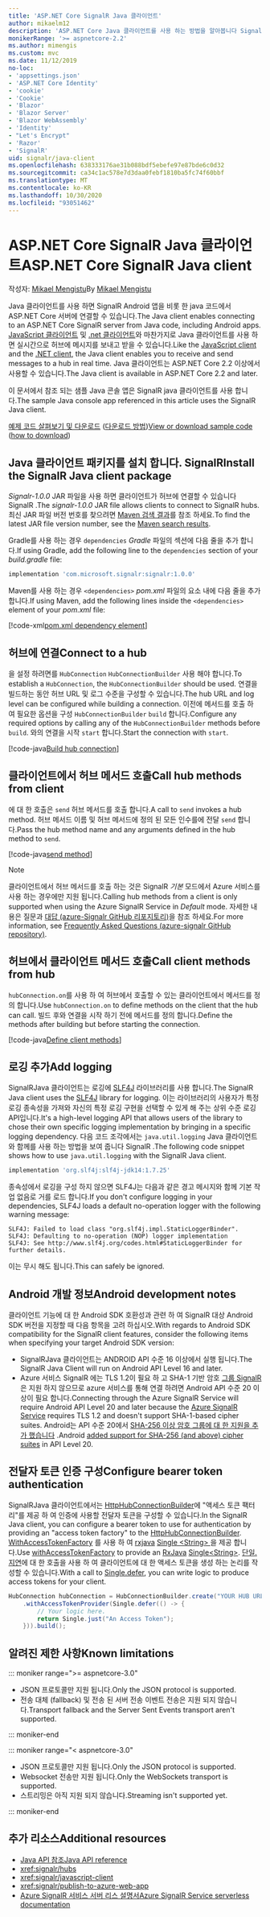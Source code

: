 ```yaml
---
title: 'ASP.NET Core SignalR Java 클라이언트'
author: mikaelm12
description: 'ASP.NET Core Java 클라이언트를 사용 하는 방법을 알아봅니다 SignalR .'
monikerRange: '>= aspnetcore-2.2'
ms.author: mimengis
ms.custom: mvc
ms.date: 11/12/2019
no-loc:
- 'appsettings.json'
- 'ASP.NET Core Identity'
- 'cookie'
- 'Cookie'
- 'Blazor'
- 'Blazor Server'
- 'Blazor WebAssembly'
- 'Identity'
- "Let's Encrypt"
- 'Razor'
- 'SignalR'
uid: signalr/java-client
ms.openlocfilehash: 638333176ae31b088bdf5ebefe97e87bde6c0d32
ms.sourcegitcommit: ca34c1ac578e7d3daa0febf1810ba5fc74f60bbf
ms.translationtype: MT
ms.contentlocale: ko-KR
ms.lasthandoff: 10/30/2020
ms.locfileid: "93051462"
---
```

# <a name="aspnet-core-no-locsignalr-java-client"></a><span data-ttu-id="2db5d-103">ASP.NET Core SignalR Java 클라이언트</span><span class="sxs-lookup"><span data-stu-id="2db5d-103">ASP.NET Core SignalR Java client</span></span>

<span data-ttu-id="2db5d-104">작성자: [Mikael Mengistu](https://twitter.com/MikaelM_12)</span><span class="sxs-lookup"><span data-stu-id="2db5d-104">By [Mikael Mengistu](https://twitter.com/MikaelM_12)</span></span>

<span data-ttu-id="2db5d-105">Java 클라이언트를 사용 하면 SignalR Android 앱을 비롯 한 java 코드에서 ASP.NET Core 서버에 연결할 수 있습니다.</span><span class="sxs-lookup"><span data-stu-id="2db5d-105">The Java client enables connecting to an ASP.NET Core SignalR server from Java code, including Android apps.</span></span> <span data-ttu-id="2db5d-106">[JavaScript 클라이언트](xref:signalr/javascript-client) 및 [.net 클라이언트](xref:signalr/dotnet-client)와 마찬가지로 Java 클라이언트를 사용 하면 실시간으로 허브에 메시지를 보내고 받을 수 있습니다.</span><span class="sxs-lookup"><span data-stu-id="2db5d-106">Like the [JavaScript client](xref:signalr/javascript-client) and the [.NET client](xref:signalr/dotnet-client), the Java client enables you to receive and send messages to a hub in real time.</span></span> <span data-ttu-id="2db5d-107">Java 클라이언트는 ASP.NET Core 2.2 이상에서 사용할 수 있습니다.</span><span class="sxs-lookup"><span data-stu-id="2db5d-107">The Java client is available in ASP.NET Core 2.2 and later.</span></span>

<span data-ttu-id="2db5d-108">이 문서에서 참조 되는 샘플 Java 콘솔 앱은 SignalR java 클라이언트를 사용 합니다.</span><span class="sxs-lookup"><span data-stu-id="2db5d-108">The sample Java console app referenced in this article uses the SignalR Java client.</span></span>

<span data-ttu-id="2db5d-109">[예제 코드 살펴보기 및 다운로드](https://github.com/dotnet/AspNetCore.Docs/tree/master/aspnetcore/signalr/java-client/sample) ([다운로드 방법](xref:index#how-to-download-a-sample))</span><span class="sxs-lookup"><span data-stu-id="2db5d-109">[View or download sample code](https://github.com/dotnet/AspNetCore.Docs/tree/master/aspnetcore/signalr/java-client/sample) ([how to download](xref:index#how-to-download-a-sample))</span></span>

## <a name="install-the-no-locsignalr-java-client-package"></a><span data-ttu-id="2db5d-110">Java 클라이언트 패키지를 설치 합니다. SignalR</span><span class="sxs-lookup"><span data-stu-id="2db5d-110">Install the SignalR Java client package</span></span>

<span data-ttu-id="2db5d-111">*Signalr-1.0.0* JAR 파일을 사용 하면 클라이언트가 허브에 연결할 수 있습니다 SignalR .</span><span class="sxs-lookup"><span data-stu-id="2db5d-111">The *signalr-1.0.0* JAR file allows clients to connect to SignalR hubs.</span></span> <span data-ttu-id="2db5d-112">최신 JAR 파일 버전 번호를 찾으려면 [Maven 검색 결과](https://search.maven.org/search?q=g:com.microsoft.signalr%20AND%20a:signalr)를 참조 하세요.</span><span class="sxs-lookup"><span data-stu-id="2db5d-112">To find the latest JAR file version number, see the [Maven search results](https://search.maven.org/search?q=g:com.microsoft.signalr%20AND%20a:signalr).</span></span>

<span data-ttu-id="2db5d-113">Gradle를 사용 하는 경우 `dependencies` *Gradle* 파일의 섹션에 다음 줄을 추가 합니다.</span><span class="sxs-lookup"><span data-stu-id="2db5d-113">If using Gradle, add the following line to the `dependencies` section of your *build.gradle* file:</span></span>

```gradle
implementation 'com.microsoft.signalr:signalr:1.0.0'
```

<span data-ttu-id="2db5d-114">Maven를 사용 하는 경우 `<dependencies>` *pom.xml* 파일의 요소 내에 다음 줄을 추가 합니다.</span><span class="sxs-lookup"><span data-stu-id="2db5d-114">If using Maven, add the following lines inside the `<dependencies>` element of your *pom.xml* file:</span></span>

[!code-xml[pom.xml dependency element](java-client/sample/pom.xml?name=snippet_dependencyElement)]

## <a name="connect-to-a-hub"></a><span data-ttu-id="2db5d-115">허브에 연결</span><span class="sxs-lookup"><span data-stu-id="2db5d-115">Connect to a hub</span></span>

<span data-ttu-id="2db5d-116">을 설정 하려면를 `HubConnection` `HubConnectionBuilder` 사용 해야 합니다.</span><span class="sxs-lookup"><span data-stu-id="2db5d-116">To establish a `HubConnection`, the `HubConnectionBuilder` should be used.</span></span> <span data-ttu-id="2db5d-117">연결을 빌드하는 동안 허브 URL 및 로그 수준을 구성할 수 있습니다.</span><span class="sxs-lookup"><span data-stu-id="2db5d-117">The hub URL and log level can be configured while building a connection.</span></span> <span data-ttu-id="2db5d-118">이전에 메서드를 호출 하 여 필요한 옵션을 구성 `HubConnectionBuilder` `build` 합니다.</span><span class="sxs-lookup"><span data-stu-id="2db5d-118">Configure any required options by calling any of the `HubConnectionBuilder` methods before `build`.</span></span> <span data-ttu-id="2db5d-119">와의 연결을 시작 `start` 합니다.</span><span class="sxs-lookup"><span data-stu-id="2db5d-119">Start the connection with `start`.</span></span>

[!code-java[Build hub connection](java-client/sample/src/main/java/Chat.java?range=16-17)]

## <a name="call-hub-methods-from-client"></a><span data-ttu-id="2db5d-120">클라이언트에서 허브 메서드 호출</span><span class="sxs-lookup"><span data-stu-id="2db5d-120">Call hub methods from client</span></span>

<span data-ttu-id="2db5d-121">에 대 한 호출은 `send` 허브 메서드를 호출 합니다.</span><span class="sxs-lookup"><span data-stu-id="2db5d-121">A call to `send` invokes a hub method.</span></span> <span data-ttu-id="2db5d-122">허브 메서드 이름 및 허브 메서드에 정의 된 모든 인수를에 전달 `send` 합니다.</span><span class="sxs-lookup"><span data-stu-id="2db5d-122">Pass the hub method name and any arguments defined in the hub method to `send`.</span></span>

[!code-java[send method](java-client/sample/src/main/java/Chat.java?range=28)]

> [!NOTE]
> <span data-ttu-id="2db5d-123">클라이언트에서 허브 메서드를 호출 하는 것은 SignalR *기본* 모드에서 Azure 서비스를 사용 하는 경우에만 지원 됩니다.</span><span class="sxs-lookup"><span data-stu-id="2db5d-123">Calling hub methods from a client is only supported when using the Azure SignalR Service in *Default* mode.</span></span> <span data-ttu-id="2db5d-124">자세한 내용은 질문과 [대답 (azure-Signalr GitHub 리포지토리)](https://github.com/Azure/azure-signalr/blob/dev/docs/faq.md#what-is-the-meaning-of-service-mode-defaultserverlessclassic-how-can-i-choose)을 참조 하세요.</span><span class="sxs-lookup"><span data-stu-id="2db5d-124">For more information, see [Frequently Asked Questions (azure-signalr GitHub repository)](https://github.com/Azure/azure-signalr/blob/dev/docs/faq.md#what-is-the-meaning-of-service-mode-defaultserverlessclassic-how-can-i-choose).</span></span>

## <a name="call-client-methods-from-hub"></a><span data-ttu-id="2db5d-125">허브에서 클라이언트 메서드 호출</span><span class="sxs-lookup"><span data-stu-id="2db5d-125">Call client methods from hub</span></span>

<span data-ttu-id="2db5d-126">`hubConnection.on`를 사용 하 여 허브에서 호출할 수 있는 클라이언트에서 메서드를 정의 합니다.</span><span class="sxs-lookup"><span data-stu-id="2db5d-126">Use `hubConnection.on` to define methods on the client that the hub can call.</span></span> <span data-ttu-id="2db5d-127">빌드 후와 연결을 시작 하기 전에 메서드를 정의 합니다.</span><span class="sxs-lookup"><span data-stu-id="2db5d-127">Define the methods after building but before starting the connection.</span></span>

[!code-java[Define client methods](java-client/sample/src/main/java/Chat.java?range=19-21)]

## <a name="add-logging"></a><span data-ttu-id="2db5d-128">로깅 추가</span><span class="sxs-lookup"><span data-stu-id="2db5d-128">Add logging</span></span>

<span data-ttu-id="2db5d-129">SignalRJava 클라이언트는 로깅에 [SLF4J](https://www.slf4j.org/) 라이브러리를 사용 합니다.</span><span class="sxs-lookup"><span data-stu-id="2db5d-129">The SignalR Java client uses the [SLF4J](https://www.slf4j.org/) library for logging.</span></span> <span data-ttu-id="2db5d-130">이는 라이브러리의 사용자가 특정 로깅 종속성을 가져와 자신의 특정 로깅 구현을 선택할 수 있게 해 주는 상위 수준 로깅 API입니다.</span><span class="sxs-lookup"><span data-stu-id="2db5d-130">It's a high-level logging API that allows users of the library to chose their own specific logging implementation by bringing in a specific logging dependency.</span></span> <span data-ttu-id="2db5d-131">다음 코드 조각에서는 `java.util.logging` Java 클라이언트와 함께를 사용 하는 방법을 보여 줍니다 SignalR .</span><span class="sxs-lookup"><span data-stu-id="2db5d-131">The following code snippet shows how to use `java.util.logging` with the SignalR Java client.</span></span>

```gradle
implementation 'org.slf4j:slf4j-jdk14:1.7.25'
```

<span data-ttu-id="2db5d-132">종속성에서 로깅을 구성 하지 않으면 SLF4J는 다음과 같은 경고 메시지와 함께 기본 작업 없음로 거를 로드 합니다.</span><span class="sxs-lookup"><span data-stu-id="2db5d-132">If you don't configure logging in your dependencies, SLF4J loads a default no-operation logger with the following warning message:</span></span>

```
SLF4J: Failed to load class "org.slf4j.impl.StaticLoggerBinder".
SLF4J: Defaulting to no-operation (NOP) logger implementation
SLF4J: See http://www.slf4j.org/codes.html#StaticLoggerBinder for further details.
```

<span data-ttu-id="2db5d-133">이는 무시 해도 됩니다.</span><span class="sxs-lookup"><span data-stu-id="2db5d-133">This can safely be ignored.</span></span>

## <a name="android-development-notes"></a><span data-ttu-id="2db5d-134">Android 개발 정보</span><span class="sxs-lookup"><span data-stu-id="2db5d-134">Android development notes</span></span>

<span data-ttu-id="2db5d-135">클라이언트 기능에 대 한 Android SDK 호환성과 관련 하 여 SignalR 대상 Android SDK 버전을 지정할 때 다음 항목을 고려 하십시오.</span><span class="sxs-lookup"><span data-stu-id="2db5d-135">With regards to Android SDK compatibility for the SignalR client features, consider the following items when specifying your target Android SDK version:</span></span>

* <span data-ttu-id="2db5d-136">SignalRJava 클라이언트는 ANDROID API 수준 16 이상에서 실행 됩니다.</span><span class="sxs-lookup"><span data-stu-id="2db5d-136">The SignalR Java Client will run on Android API Level 16 and later.</span></span>
* <span data-ttu-id="2db5d-137">Azure 서비스 SignalR 에는 TLS 1.2이 필요 하 고 SHA-1 기반 암호 [그룹 SignalR ](/azure/azure-signalr/signalr-overview) 은 지원 하지 않으므로 azure 서비스를 통해 연결 하려면 Android API 수준 20 이상이 필요 합니다.</span><span class="sxs-lookup"><span data-stu-id="2db5d-137">Connecting through the Azure SignalR Service will require Android API Level 20 and later because the [Azure SignalR Service](/azure/azure-signalr/signalr-overview) requires TLS 1.2 and doesn't support SHA-1-based cipher suites.</span></span> <span data-ttu-id="2db5d-138">Android는 API 수준 20에서 [SHA-256 이상 암호 그룹에 대 한 지원을 추가 했습니다](https://developer.android.com/reference/javax/net/ssl/SSLSocket) .</span><span class="sxs-lookup"><span data-stu-id="2db5d-138">Android [added support for SHA-256 (and above) cipher suites](https://developer.android.com/reference/javax/net/ssl/SSLSocket) in API Level 20.</span></span>

## <a name="configure-bearer-token-authentication"></a><span data-ttu-id="2db5d-139">전달자 토큰 인증 구성</span><span class="sxs-lookup"><span data-stu-id="2db5d-139">Configure bearer token authentication</span></span>

<span data-ttu-id="2db5d-140">SignalRJava 클라이언트에서는 [HttpHubConnectionBuilder](/java/api/com.microsoft.signalr._http_hub_connection_builder?view=aspnet-signalr-java)에 "액세스 토큰 팩터리"를 제공 하 여 인증에 사용할 전달자 토큰을 구성할 수 있습니다.</span><span class="sxs-lookup"><span data-stu-id="2db5d-140">In the SignalR Java client, you can configure a bearer token to use for authentication by providing an "access token factory" to the [HttpHubConnectionBuilder](/java/api/com.microsoft.signalr._http_hub_connection_builder?view=aspnet-signalr-java).</span></span> <span data-ttu-id="2db5d-141">[WithAccessTokenFactory](/java/api/com.microsoft.signalr._http_hub_connection_builder.withaccesstokenprovider?view=aspnet-signalr-java#com_microsoft_signalr__http_hub_connection_builder_withAccessTokenProvider_Single_String__) 를 사용 하 여 [rxjava](https://github.com/ReactiveX/RxJava) [Single \<String> ](https://reactivex.io/documentation/single.html)을 제공 합니다.</span><span class="sxs-lookup"><span data-stu-id="2db5d-141">Use [withAccessTokenFactory](/java/api/com.microsoft.signalr._http_hub_connection_builder.withaccesstokenprovider?view=aspnet-signalr-java#com_microsoft_signalr__http_hub_connection_builder_withAccessTokenProvider_Single_String__) to provide an [RxJava](https://github.com/ReactiveX/RxJava) [Single\<String>](https://reactivex.io/documentation/single.html).</span></span> <span data-ttu-id="2db5d-142">[단일. 지연](https://reactivex.io/RxJava/javadoc/io/reactivex/Single.html#defer-java.util.concurrent.Callable-)에 대 한 호출을 사용 하 여 클라이언트에 대 한 액세스 토큰을 생성 하는 논리를 작성할 수 있습니다.</span><span class="sxs-lookup"><span data-stu-id="2db5d-142">With a call to [Single.defer](https://reactivex.io/RxJava/javadoc/io/reactivex/Single.html#defer-java.util.concurrent.Callable-), you can write logic to produce access tokens for your client.</span></span>

```java
HubConnection hubConnection = HubConnectionBuilder.create("YOUR HUB URL HERE")
    .withAccessTokenProvider(Single.defer(() -> {
        // Your logic here.
        return Single.just("An Access Token");
    })).build();
```

## <a name="known-limitations"></a><span data-ttu-id="2db5d-143">알려진 제한 사항</span><span class="sxs-lookup"><span data-stu-id="2db5d-143">Known limitations</span></span>

::: moniker range=">= aspnetcore-3.0"

* <span data-ttu-id="2db5d-144">JSON 프로토콜만 지원 됩니다.</span><span class="sxs-lookup"><span data-stu-id="2db5d-144">Only the JSON protocol is supported.</span></span>
* <span data-ttu-id="2db5d-145">전송 대체 (fallback) 및 전송 된 서버 전송 이벤트 전송은 지원 되지 않습니다.</span><span class="sxs-lookup"><span data-stu-id="2db5d-145">Transport fallback and the Server Sent Events transport aren't supported.</span></span>

::: moniker-end

::: moniker range="< aspnetcore-3.0"

* <span data-ttu-id="2db5d-146">JSON 프로토콜만 지원 됩니다.</span><span class="sxs-lookup"><span data-stu-id="2db5d-146">Only the JSON protocol is supported.</span></span>
* <span data-ttu-id="2db5d-147">Websocket 전송만 지원 됩니다.</span><span class="sxs-lookup"><span data-stu-id="2db5d-147">Only the WebSockets transport is supported.</span></span>
* <span data-ttu-id="2db5d-148">스트리밍은 아직 지원 되지 않습니다.</span><span class="sxs-lookup"><span data-stu-id="2db5d-148">Streaming isn't supported yet.</span></span>

::: moniker-end

## <a name="additional-resources"></a><span data-ttu-id="2db5d-149">추가 리소스</span><span class="sxs-lookup"><span data-stu-id="2db5d-149">Additional resources</span></span>

* [<span data-ttu-id="2db5d-150">Java API 참조</span><span class="sxs-lookup"><span data-stu-id="2db5d-150">Java API reference</span></span>](/java/api/com.microsoft.signalr?view=aspnet-signalr-java)
* <xref:signalr/hubs>
* <xref:signalr/javascript-client>
* <xref:signalr/publish-to-azure-web-app>
* [<span data-ttu-id="2db5d-151">Azure SignalR 서비스 서버 리스 설명서</span><span class="sxs-lookup"><span data-stu-id="2db5d-151">Azure SignalR Service serverless documentation</span></span>](/azure/azure-signalr/signalr-concept-serverless-development-config)
